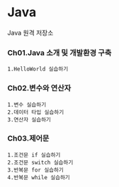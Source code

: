 # Java
Java 원격 저장소

### Ch01.Java 소개 및 개발환경 구축
	1.HelloWorld 실습하기
 
### Ch02.변수와 연산자
	1.변수 실습하기
	2.데이터 타입 실습하기
	3.연산자 실습하기
 
### Ch03.제어문
	1.조건문 if 실습하기
	2.조건문 switch 실습하기
	3.반복문 for 실습하기
	4.반복문 while 실습하기
